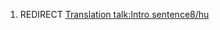 1.  REDIRECT [Translation talk:Intro
    sentence8/hu](Translation_talk:Intro_sentence8/hu "wikilink")
